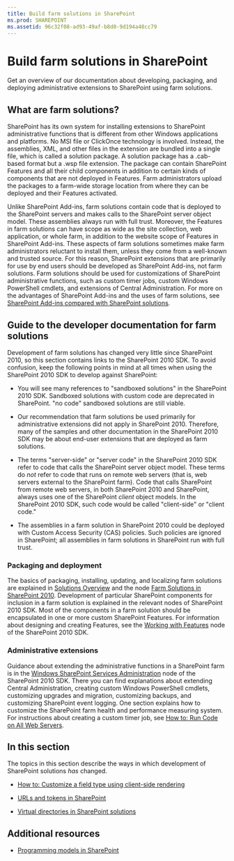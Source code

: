 ```yaml
---
title: Build farm solutions in SharePoint
ms.prod: SHAREPOINT
ms.assetid: 96c32f08-ad93-49af-b8d0-9d194a48cc79
---
```



# Build farm solutions in SharePoint
Get an overview of our documentation about developing, packaging, and deploying administrative extensions to SharePoint using farm solutions.
## What are farm solutions?
<a name="WhatAreFarmSolutions"> </a>

SharePoint has its own system for installing extensions to SharePoint administrative functions that is different from other Windows applications and platforms. No MSI file or ClickOnce technology is involved. Instead, the assemblies, XML, and other files in the extension are bundled into a single file, which is called a solution package. A solution package has a .cab-based format but a .wsp file extension. The package can contain SharePoint Features and all their child components in addition to certain kinds of components that are not deployed in Features. Farm administrators upload the packages to a farm-wide storage location from where they can be deployed and their Features activated.
  
    
    
Unlike SharePoint Add-ins, farm solutions contain code that is deployed to the SharePoint servers and makes calls to the SharePoint server object model. These assemblies always run with full trust. Moreover, the Features in farm solutions can have scope as wide as the site collection, web application, or whole farm, in addition to the website scope of Features in SharePoint Add-ins. These aspects of farm solutions sometimes make farm administrators reluctant to install them, unless they come from a well-known and trusted source. For this reason, SharePoint extensions that are primarily for use by end users should be developed as SharePoint Add-ins, not farm solutions. Farm solutions should be used for customizations of SharePoint administrative functions, such as custom timer jobs, custom Windows PowerShell cmdlets, and extensions of Central Administration. For more on the advantages of SharePoint Add-ins and the uses of farm solutions, see  [SharePoint Add-ins compared with SharePoint solutions](sharepoint-add-ins-compared-with-sharepoint-solutions).
  
    
    

## Guide to the developer documentation for farm solutions
<a name="Guide"> </a>

Development of farm solutions has changed very little since SharePoint 2010, so this section contains links to the SharePoint 2010 SDK. To avoid confusion, keep the following points in mind at all times when using the SharePoint 2010 SDK to develop against SharePoint:
  
    
    

- You will see many references to "sandboxed solutions" in the SharePoint 2010 SDK. Sandboxed solutions with custom code are deprecated in SharePoint. "no code" sandboxed solutions are still viable.
    
  
- Our recommendation that farm solutions be used primarily for administrative extensions did not apply in SharePoint 2010. Therefore, many of the samples and other documentation in the SharePoint 2010 SDK may be about end-user extensions that are deployed as farm solutions.
    
  
- The terms "server-side" or "server code" in the SharePoint 2010 SDK refer to code that calls the SharePoint server object model. These terms do  *not*  refer to code that runs on remote web servers (that is, web servers external to the SharePoint farm). Code that calls SharePoint from remote web servers, in both SharePoint 2010 and SharePoint, always uses one of the SharePoint *client*  object models. In the SharePoint 2010 SDK, such code would be called "client-side" or "client code."
    
  
- The assemblies in a farm solution in SharePoint 2010 could be deployed with Custom Access Security (CAS) policies. Such policies are ignored in SharePoint; all assemblies in farm solutions in SharePoint run with full trust.
    
  

### Packaging and deployment

The basics of packaging, installing, updating, and localizing farm solutions are explained in  [Solutions Overview](http://msdn.microsoft.com/library/1983cab9-4b29-494a-a62a-0f8e83908744%28Office.15%29.aspx) and the node [Farm Solutions in SharePoint 2010](http://msdn.microsoft.com/library/845f7524-b9ff-412b-aa29-3afacda91100%28Office.15%29.aspx). Development of particular SharePoint components for inclusion in a farm solution is explained in the relevant nodes of SharePoint 2010 SDK. Most of the components in a farm solution should be encapsulated in one or more custom SharePoint Features. For information about designing and creating Features, see the  [Working with Features](http://msdn.microsoft.com/library/ce5f5ce5-1429-439e-9261-2c4ba9788cc1%28Office.15%29.aspx) node of the SharePoint 2010 SDK.
  
    
    

### Administrative extensions

Guidance about extending the administrative functions in a SharePoint farm is in the  [Windows SharePoint Services Administration](http://msdn.microsoft.com/library/cdcc1b8a-4144-446f-b471-03d4a754a8ab%28Office.15%29.aspx) node of the SharePoint 2010 SDK. There you can find explanations about extending Central Administration, creating custom Windows PowerShell cmdlets, customizing upgrades and migration, customizing backups, and customizing SharePoint event logging. One section explains how to customize the SharePoint farm health and performance measuring system. For instructions about creating a custom timer job, see [How to: Run Code on All Web Servers](http://msdn.microsoft.com/library/1bbb11b4-a342-4bed-9e7a-b8b13edd0ccc%28Office.15%29.aspx).
  
    
    

## In this section
<a name="Guide"> </a>

The topics in this section describe the ways in which development of SharePoint solutions  *has*  changed.
  
    
    

-  [How to: Customize a field type using client-side rendering](how-to-customize-a-field-type-using-client-side-rendering)
    
  
-  [URLs and tokens in SharePoint](urls-and-tokens-in-sharepoint)
    
  
-  [Virtual directories in SharePoint solutions](virtual-directories-in-sharepoint-solutions)
    
  

## Additional resources
<a name="SP15buildfarm_addlresources"> </a>


-  [Programming models in SharePoint](programming-models-in-sharepoint)
    
  

